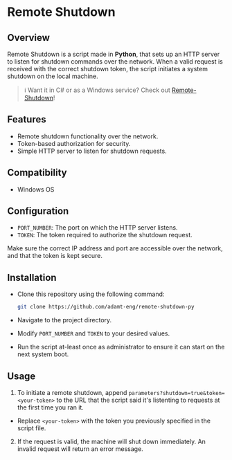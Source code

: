 # Remote Shutdown

## Overview
Remote Shutdown is a script made in **Python**, that sets up an HTTP server to listen for shutdown commands over the network. When a valid request is received with the correct shutdown token, the script initiates a system shutdown on the local machine.

> ℹ️ Want it in C# or as a Windows service? Check out [Remote-Shutdown](https://github.com/adamt-eng/Remote-Shutdown)!

## Features
- Remote shutdown functionality over the network.
- Token-based authorization for security.
- Simple HTTP server to listen for shutdown requests.

## Compatibility
- Windows OS

## Configuration
- `PORT_NUMBER`: The port on which the HTTP server listens.
- `TOKEN`: The token required to authorize the shutdown request.

Make sure the correct IP address and port are accessible over the network, and that the token is kept secure.

## Installation

- Clone this repository using the following command:

  ```bash
  git clone https://github.com/adamt-eng/remote-shutdown-py
  ```

- Navigate to the project directory.

- Modify `PORT_NUMBER` and `TOKEN` to your desired values.

- Run the script at-least once as administrator to ensure it can start on the next system boot.

## Usage
1. To initiate a remote shutdown, append `parameters?shutdown=true&token=<your-token>` to the URL that the script said it's listenting to requests at the first time you ran it.
  - Replace `<your-token>` with the token you previously specified in the script file.
2. If the request is valid, the machine will shut down immediately. An invalid request will return an error message.
